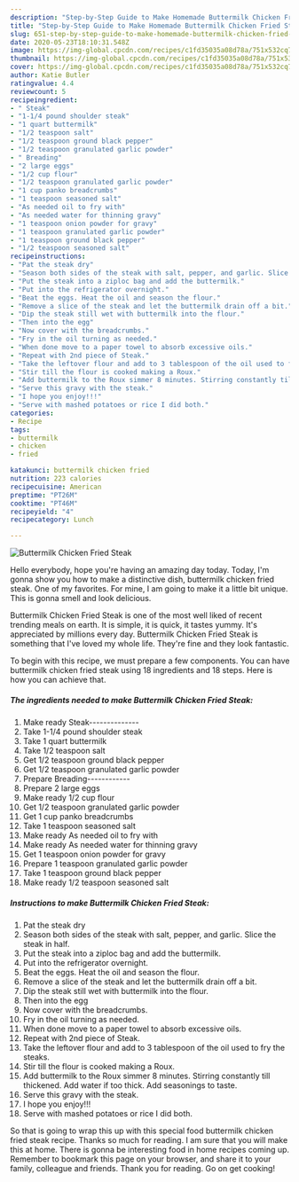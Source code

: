 ```yaml
---
description: "Step-by-Step Guide to Make Homemade Buttermilk Chicken Fried Steak"
title: "Step-by-Step Guide to Make Homemade Buttermilk Chicken Fried Steak"
slug: 651-step-by-step-guide-to-make-homemade-buttermilk-chicken-fried-steak
date: 2020-05-23T18:10:31.548Z
image: https://img-global.cpcdn.com/recipes/c1fd35035a08d78a/751x532cq70/buttermilk-chicken-fried-steak-recipe-main-photo.jpg
thumbnail: https://img-global.cpcdn.com/recipes/c1fd35035a08d78a/751x532cq70/buttermilk-chicken-fried-steak-recipe-main-photo.jpg
cover: https://img-global.cpcdn.com/recipes/c1fd35035a08d78a/751x532cq70/buttermilk-chicken-fried-steak-recipe-main-photo.jpg
author: Katie Butler
ratingvalue: 4.4
reviewcount: 5
recipeingredient:
- " Steak"
- "1-1/4 pound shoulder steak"
- "1 quart buttermilk"
- "1/2 teaspoon salt"
- "1/2 teaspoon ground black pepper"
- "1/2 teaspoon granulated garlic powder"
- " Breading"
- "2 large eggs"
- "1/2 cup flour"
- "1/2 teaspoon granulated garlic powder"
- "1 cup panko breadcrumbs"
- "1 teaspoon seasoned salt"
- "As needed oil to fry with"
- "As needed water for thinning gravy"
- "1 teaspoon onion powder for gravy"
- "1 teaspoon granulated garlic powder"
- "1 teaspoon ground black pepper"
- "1/2 teaspoon seasoned salt"
recipeinstructions:
- "Pat the steak dry"
- "Season both sides of the steak with salt, pepper, and garlic. Slice the steak in half."
- "Put the steak into a ziploc bag and add the buttermilk."
- "Put into the refrigerator overnight."
- "Beat the eggs. Heat the oil and season the flour."
- "Remove a slice of the steak and let the buttermilk drain off a bit."
- "Dip the steak still wet with buttermilk into the flour."
- "Then into the egg"
- "Now cover with the breadcrumbs."
- "Fry in the oil turning as needed."
- "When done move to a paper towel to absorb excessive oils."
- "Repeat with 2nd piece of Steak."
- "Take the leftover flour and add to 3 tablespoon of the oil used to fry the steaks."
- "Stir till the flour is cooked making a Roux."
- "Add buttermilk to the Roux simmer 8 minutes. Stirring constantly till thickened. Add water if too thick. Add seasonings to taste."
- "Serve this gravy with the steak."
- "I hope you enjoy!!!"
- "Serve with mashed potatoes or rice I did both."
categories:
- Recipe
tags:
- buttermilk
- chicken
- fried

katakunci: buttermilk chicken fried 
nutrition: 223 calories
recipecuisine: American
preptime: "PT26M"
cooktime: "PT46M"
recipeyield: "4"
recipecategory: Lunch

---
```



![Buttermilk Chicken Fried Steak](https://img-global.cpcdn.com/recipes/c1fd35035a08d78a/751x532cq70/buttermilk-chicken-fried-steak-recipe-main-photo.jpg)

Hello everybody, hope you're having an amazing day today. Today, I'm gonna show you how to make a distinctive dish, buttermilk chicken fried steak. One of my favorites. For mine, I am going to make it a little bit unique. This is gonna smell and look delicious.



Buttermilk Chicken Fried Steak is one of the most well liked of recent trending meals on earth. It is simple, it is quick, it tastes yummy. It's appreciated by millions every day. Buttermilk Chicken Fried Steak is something that I've loved my whole life. They're fine and they look fantastic.


To begin with this recipe, we must prepare a few components. You can have buttermilk chicken fried steak using 18 ingredients and 18 steps. Here is how you can achieve that.

<!--inarticleads1-->

##### The ingredients needed to make Buttermilk Chicken Fried Steak:

1. Make ready  Steak--------------
1. Take 1-1/4 pound shoulder steak
1. Take 1 quart buttermilk
1. Take 1/2 teaspoon salt
1. Get 1/2 teaspoon ground black pepper
1. Get 1/2 teaspoon granulated garlic powder
1. Prepare  Breading------------
1. Prepare 2 large eggs
1. Make ready 1/2 cup flour
1. Get 1/2 teaspoon granulated garlic powder
1. Get 1 cup panko breadcrumbs
1. Take 1 teaspoon seasoned salt
1. Make ready As needed oil to fry with
1. Make ready As needed water for thinning gravy
1. Get 1 teaspoon onion powder for gravy
1. Prepare 1 teaspoon granulated garlic powder
1. Take 1 teaspoon ground black pepper
1. Make ready 1/2 teaspoon seasoned salt




<!--inarticleads2-->

##### Instructions to make Buttermilk Chicken Fried Steak:

1. Pat the steak dry
1. Season both sides of the steak with salt, pepper, and garlic. Slice the steak in half.
1. Put the steak into a ziploc bag and add the buttermilk.
1. Put into the refrigerator overnight.
1. Beat the eggs. Heat the oil and season the flour.
1. Remove a slice of the steak and let the buttermilk drain off a bit.
1. Dip the steak still wet with buttermilk into the flour.
1. Then into the egg
1. Now cover with the breadcrumbs.
1. Fry in the oil turning as needed.
1. When done move to a paper towel to absorb excessive oils.
1. Repeat with 2nd piece of Steak.
1. Take the leftover flour and add to 3 tablespoon of the oil used to fry the steaks.
1. Stir till the flour is cooked making a Roux.
1. Add buttermilk to the Roux simmer 8 minutes. Stirring constantly till thickened. Add water if too thick. Add seasonings to taste.
1. Serve this gravy with the steak.
1. I hope you enjoy!!!
1. Serve with mashed potatoes or rice I did both.




So that is going to wrap this up with this special food buttermilk chicken fried steak recipe. Thanks so much for reading. I am sure that you will make this at home. There is gonna be interesting food in home recipes coming up. Remember to bookmark this page on your browser, and share it to your family, colleague and friends. Thank you for reading. Go on get cooking!
